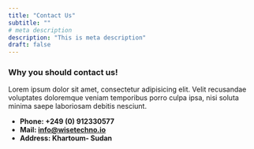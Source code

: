 ```yaml
---
title: "Contact Us"
subtitle: ""
# meta description
description: "This is meta description"
draft: false
---
```



### Why you should contact us!
Lorem ipsum dolor sit amet, consectetur adipisicing elit. Velit recusandae voluptates doloremque veniam temporibus porro culpa ipsa, nisi soluta minima saepe laboriosam debitis nesciunt.

* **Phone: +249 (0) 912330577** 
* **Mail: info@wisetechno.io**
* **Address: Khartoum- Sudan**
